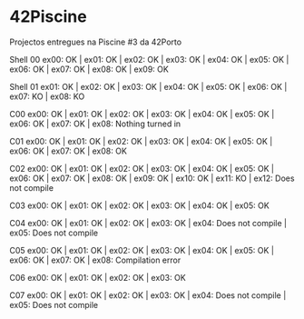 # 42Piscine
Projectos entregues na Piscine #3 da 42Porto


Shell 00	ex00: OK | ex01: OK | ex02: OK | ex03: OK | ex04: OK | ex05: OK | ex06: OK | ex07: OK | ex08: OK | ex09: OK

Shell 01	ex01: OK | ex02: OK | ex03: OK | ex04: OK | ex05: OK | ex06: OK | ex07: KO | ex08: KO

C00		ex00: OK | ex01: OK | ex02: OK | ex03: OK | ex04: OK | ex05: OK | ex06: OK | ex07: OK | ex08: Nothing turned in

C01		ex00: OK | ex01: OK | ex02: OK | ex03: OK | ex04: OK | ex05: OK | ex06: OK | ex07: OK | ex08: OK

C02		ex00: OK | ex01: OK | ex02: OK | ex03: OK | ex04: OK | ex05: OK | ex06: OK | ex07: OK | ex08: OK | ex09: OK | ex10: OK | ex11: KO | ex12: Does not compile

C03		ex00: OK | ex01: OK | ex02: OK | ex03: OK | ex04: OK | ex05: OK

C04		ex00: OK | ex01: OK | ex02: OK | ex03: OK | ex04: Does not compile | ex05: Does not compile

C05		ex00: OK | ex01: OK | ex02: OK | ex03: OK | ex04: OK | ex05: OK | ex06: OK | ex07: OK | ex08: Compilation error

C06		ex00: OK | ex01: OK | ex02: OK | ex03: OK

C07		ex00: OK | ex01: OK | ex02: OK | ex03: OK | ex04: Does not compile | ex05: Does not compile
